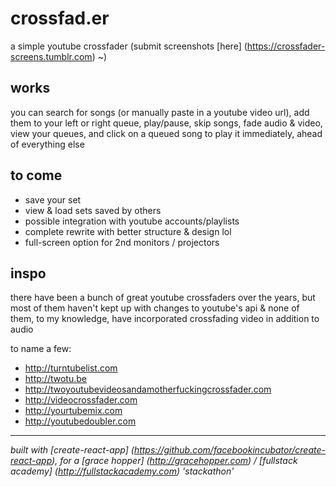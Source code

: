 # crossfad.er 

a simple youtube crossfader (submit screenshots [here] (https://crossfader-screens.tumblr.com) ~)

## works

you can search for songs (or manually paste in a youtube video url), add them to your left or right queue, play/pause, skip songs, fade audio & video, view your queues, and click on a queued song to play it immediately, ahead of everything else

## to come

- save your set
- view & load sets saved by others
- possible integration with youtube accounts/playlists
- complete rewrite with better structure & design lol
- full-screen option for 2nd monitors / projectors

## inspo

there have been a bunch of great youtube crossfaders over the years, but most of them haven't kept up with changes to youtube's api & none of them, to my knowledge, have incorporated crossfading video in addition to audio 

to name a few:

- http://turntubelist.com
- http://twotu.be
- http://twoyoutubevideosandamotherfuckingcrossfader.com
- http://videocrossfader.com
- http://yourtubemix.com
- http://youtubedoubler.com

---

*built with [create-react-app] (https://github.com/facebookincubator/create-react-app), for a [grace hopper] (http://gracehopper.com) / [fullstack academy] (http://fullstackacademy.com) 'stackathon'*
